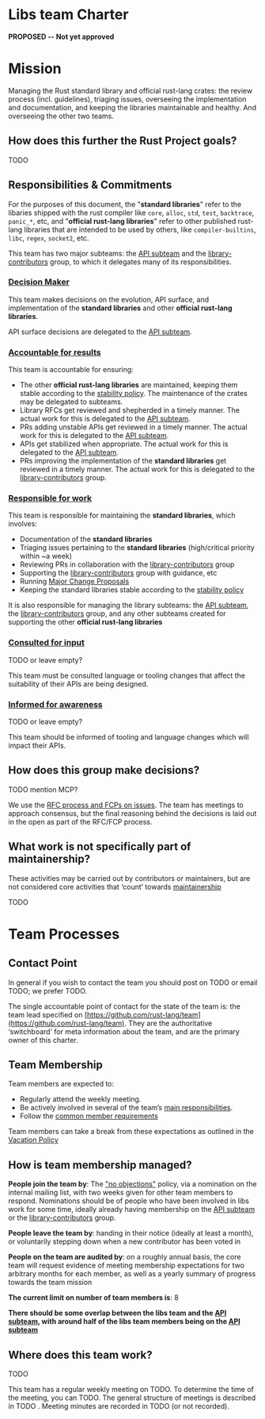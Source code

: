 # Libs team Charter

**PROPOSED -- Not yet approved**

# Mission

Managing the Rust standard library and official rust-lang crates: the review process (incl. guidelines), triaging issues, overseeing the implementation and documentation, and keeping the libraries maintainable and healthy. And overseeing the other two teams.

## How does this further the Rust Project goals?

TODO

## Responsibilities & Commitments

For the purposes of this document, the "**standard libraries**" refer to the libaries shipped with the rust compiler like `core`, `alloc`, `std`, `test`, `backtrace`, `panic_*`, etc, and "**official rust-lang libraries**" refer to other published rust-lang libraries that are intended to be used by others, like `compiler-builtins`, `libc`, `regex`, `socket2`, etc.

This team has two major subteams: the [API subteam] and the [library-contributors] group, to which it delegates many of its responsibilities.

### [Decision Maker](../../common/darci.md#decision-maker)

This team makes decisions on the evolution, API surface, and implementation of the **standard libraries** and other **official rust-lang libraries**.

API surface decisions are delegated to the [API subteam].

### [Accountable for results](../../common/darci.md#accountable-for-results)

This team is accountable for ensuring:

 - The other **official rust-lang libraries** are maintained, keeping them stable according to the [stability policy]. The maintenance of the crates may be delegated to subteams.
 - Library RFCs get reviewed and shepherded in a timely manner. The actual work for this is delegated to the [API subteam].
 - PRs adding unstable APIs get reviewed in a timely manner. The actual work for this is delegated to the [API subteam].
 - APIs get stabilized when appropriate. The actual work for this is delegated to the [API subteam].
 - PRs improving the implementation of the **standard libraries** get reviewed in a timely manner. The actual work for this is delegated to the [library-contributors] group.

### [Responsible for work](../../common/darci.md#responsible-for-work)

This team is responsible for maintaining the **standard libraries**, which involves:

 - Documentation of the **standard libraries**
 - Triaging issues pertaining to the **standard libraries** (high/critical priority within ~a week)
 - Reviewing PRs in collaboration with the [library-contributors] group
 - Supporting the [library-contributors] group with guidance, etc
 - Running [Major Change Proposals][MCP]
 - Keeping the standard libraries stable according to the [stability policy]

It is also responsible for managing the library subteams: the [API subteam], the [library-contributors] group, and any other subteams created for supporting the other **official rust-lang libraries**

### [Consulted for input](../../common/darci.md#consulted-for-input)

TODO or leave empty?

This team must be consulted language or tooling changes that affect the suitability of their APIs are being designed.

### [Informed for awareness](../../common/darci.md#informed-for-awareness)

TODO or leave empty?

This team should be informed of tooling and language changes which will impact their APIs.

## How does this group make decisions?

TODO mention MCP?

We use the [RFC process and FCPs on issues](../../common/rfc_fcp.md). The team has meetings to approach consensus, but the final reasoning behind the decisions is laid out in the open as part of the RFC/FCP process.

## What work is not specifically part of maintainership?

These activities may be carried out by contributors or maintainers, but are not considered core activities that ‘count’ towards [maintainership](../../common/membership_types.md#maintainership)

TODO

# Team Processes

## Contact Point

In general if you wish to contact the team you should post on TODO or email TODO; we prefer TODO.

The single accountable point of contact for the state of the team is: the team lead specified on [https://github.com/rust-lang/team](https://github.com/rust-lang/team). They are the authoritative ‘switchboard’ for meta information about the team, and are the primary owner of this charter.

## Team Membership

Team members are expected to:

* Regularly attend the weekly meeting.
* Be actively involved in several of the team’s [main responsibilities](#responsible-for-work).
* Follow the [common member requirements](../../common/member_requirements.md)

Team members can take a break from these expectations as outlined in the [Vacation Policy](../../common/vacation_policy.md)

## How is team membership managed?

**People join the team by**: The ["no objections"](../../common/membership_changes.md#decided-by-team-no-objections) policy, via a nomination on the internal mailing list, with two weeks given for other team members to respond. Nominations should be of people who have been involved in libs work for some time, ideally already having membership on the [API subteam] or the [library-contributors] group.

**People leave the team by**: handing in their notice (ideally at least a month), or voluntarily stepping down when a new contributor has been voted in

**People on the team are audited by**: on a roughly annual basis, the core team will request evidence of meeting membership expectations for two arbitrary months for each member, as well as a yearly summary of progress towards the team mission

**The current limit on number of team members is**: 8

**There should be some overlap between the libs team and the [API subteam], with around half of the libs team members being on the [API subteam]**


## Where does this team work?

TODO

This team has a regular weekly meeting on TODO. To determine the time of the meeting, you can  TODO. The general structure of meetings is described in TODO . Meeting minutes are recorded in TODO (or not recorded).


 [MCP]: https://rust-lang.github.io/rfcs/2904-compiler-major-change-process.html
 [stability policy]: https://rust-lang.github.io/rfcs/1105-api-evolution.html
 [library-contributors]: ./group-contributors.md
 [API subteam]: ./subteam-api.md
